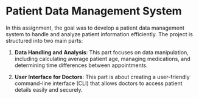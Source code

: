 # Patient Data Management System

In this assignment, the goal was to develop a patient data management system to handle and analyze patient information efficiently. The project is structured into two main parts:

1. **Data Handling and Analysis**: This part focuses on data manipulation, including calculating average patient age, managing medications, and determining time differences between appointments.
   
2. **User Interface for Doctors**: This part is about creating a user-friendly command-line interface (CLI) that allows doctors to access patient details easily and securely.

